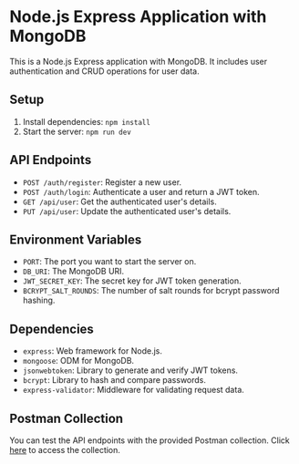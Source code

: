 # Node.js Express Application with MongoDB

This is a Node.js Express application with MongoDB. It includes user authentication and CRUD operations for user data.

## Setup

1. Install dependencies: `npm install`
2. Start the server: `npm run dev`

## API Endpoints

- `POST /auth/register`: Register a new user.
- `POST /auth/login`: Authenticate a user and return a JWT token.
- `GET /api/user`: Get the authenticated user's details.
- `PUT /api/user`: Update the authenticated user's details.

## Environment Variables

- `PORT`: The port you want to start the server on.
- `DB_URI`: The MongoDB URI.
- `JWT_SECRET_KEY`: The secret key for JWT token generation.
- `BCRYPT_SALT_ROUNDS`: The number of salt rounds for bcrypt password hashing.

## Dependencies

- `express`: Web framework for Node.js.
- `mongoose`: ODM for MongoDB.
- `jsonwebtoken`: Library to generate and verify JWT tokens.
- `bcrypt`: Library to hash and compare passwords.
- `express-validator`: Middleware for validating request data.

## Postman Collection

You can test the API endpoints with the provided Postman collection. Click [here](https://www.postman.com/docking-module-meteorologist-38104373/workspace/shared/collection/31892004-ab4daec6-eb78-4d1d-9884-c9975b889ec2?action=share&creator=31892004) to access the collection.
